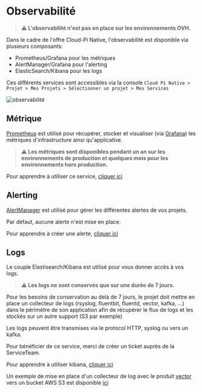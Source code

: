 # Observabilité

> __:warning: L'observabilité n'est pas en place sur les environnements OVH.__

Dans le cadre de l'offre Cloud-Pi Native, l'observabilité est disponible via plusieurs composants:
- Prometheus/Grafana pour les métriques
- AlertManager/Grafana pour l'alerting
- ElasticSearch/Kibana pour les logs

Ces différents services sont accessibles via la console `Cloud Pi Native > Projet > Mes Projets > Sélectionner un projet > Mes Services`

![observabilité](/img/agreement/acces_services_observabilité.png)

## Métrique
[Prometheus](https://grafana.com/products/cloud/metrics/) est utilisé pour récupérer, stocker et visualiser (via [Grafana](https://grafana.com/grafana/)) les métriques d'infrastructure ainsi qu'applicative.

> __:warning: Les métriques sont disponibles pendant un an sur les environnements de production et quelques mois pour les environnements hors production.__

Pour apprendre à utiliser ce service, [cliquer ici](/guide/metrics)

## Alerting
[AlertManager](https://grafana.com/docs/grafana/latest/alerting/fundamentals/alertmanager/) est utilisé pour gérer les différentes alertes de vos projets.

Par défaut, aucune alerte n'est mise en place.

Pour apprendre à créer une alerte, [cliquer ici](/guide/alerting.md)

## Logs
Le couple Elastisearch/Kibana est utilisé pour vous donner accès à vos logs.

> __:warning: Les logs ne sont conservés que sur une durée de 7 jours.__

Pour les besoins de conservation au delà de 7 jours, le projet doit mettre en place un collecteur de logs (rsyslog, fluentbit, fluentd, vector, kafka, ...) dans le périmètre de son application afin de récupérer le flux de logs et les stockés sur un autre support (S3 par exemple)

Les logs peuvent être transmises via le protocol HTTP, syslog ou vers un kafka.

Pour bénéficier de ce service, merci de créer un ticket auprès de la ServiceTeam.

Pour apprendre à utiliser kibana,  [cliquer ici](/guide/logs-kibana.md)

Un exemple de mise en place d'un collecteur de log avec le produit [vector](https://vector.dev/) vers un bucket AWS S3 est disponible [ici](/guide/archive-logs.md)
